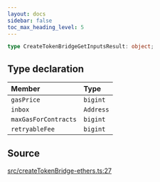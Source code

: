 ```yaml
---
layout: docs
sidebar: false
toc_max_heading_level: 5
---
```


```ts
type CreateTokenBridgeGetInputsResult: object;
```

## Type declaration

| Member | Type |
| :------ | :------ |
| `gasPrice` | `bigint` |
| `inbox` | `Address` |
| `maxGasForContracts` | `bigint` |
| `retryableFee` | `bigint` |

## Source

[src/createTokenBridge-ethers.ts:27](https://github.com/OffchainLabs/arbitrum-orbit-sdk/blob/27c24d61cdc7e62a81af29bd04f39d5a3549ecb3/src/createTokenBridge-ethers.ts#L27)
